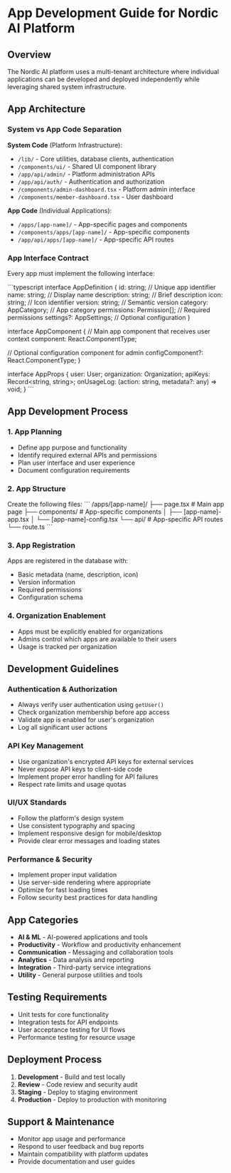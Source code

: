 # App Development Guide for Nordic AI Platform

## Overview

The Nordic AI platform uses a multi-tenant architecture where individual applications can be developed and deployed independently while leveraging shared system infrastructure.

## App Architecture

### System vs App Code Separation

**System Code** (Platform Infrastructure):
- `/lib/` - Core utilities, database clients, authentication
- `/components/ui/` - Shared UI component library
- `/app/api/admin/` - Platform administration APIs
- `/app/api/auth/` - Authentication and authorization
- `/components/admin-dashboard.tsx` - Platform admin interface
- `/components/member-dashboard.tsx` - User dashboard

**App Code** (Individual Applications):
- `/apps/[app-name]/` - App-specific pages and components
- `/components/apps/[app-name]/` - App-specific components
- `/app/api/apps/[app-name]/` - App-specific API routes

### App Interface Contract

Every app must implement the following interface:

\`\`\`typescript
interface AppDefinition {
  id: string;                    // Unique app identifier
  name: string;                  // Display name
  description: string;           // Brief description
  icon: string;                  // Icon identifier
  version: string;               // Semantic version
  category: AppCategory;         // App category
  permissions: Permission[];     // Required permissions
  settings?: AppSettings;        // Optional configuration
}

interface AppComponent {
  // Main app component that receives user context
  component: React.ComponentType<AppProps>;
  
  // Optional configuration component for admin
  configComponent?: React.ComponentType<AppConfigProps>;
}

interface AppProps {
  user: User;
  organization: Organization;
  apiKeys: Record<string, string>;
  onUsageLog: (action: string, metadata?: any) => void;
}
\`\`\`

## App Development Process

### 1. App Planning
- Define app purpose and functionality
- Identify required external APIs and permissions
- Plan user interface and user experience
- Document configuration requirements

### 2. App Structure
Create the following files:
\`\`\`
/apps/[app-name]/
  ├── page.tsx              # Main app page
  ├── components/           # App-specific components
  │   ├── [app-name]-app.tsx
  │   └── [app-name]-config.tsx
  └── api/                  # App-specific API routes
      └── route.ts
\`\`\`

### 3. App Registration
Apps are registered in the database with:
- Basic metadata (name, description, icon)
- Version information
- Required permissions
- Configuration schema

### 4. Organization Enablement
- Apps must be explicitly enabled for organizations
- Admins control which apps are available to their users
- Usage is tracked per organization

## Development Guidelines

### Authentication & Authorization
- Always verify user authentication using `getUser()`
- Check organization membership before app access
- Validate app is enabled for user's organization
- Log all significant user actions

### API Key Management
- Use organization's encrypted API keys for external services
- Never expose API keys to client-side code
- Implement proper error handling for API failures
- Respect rate limits and usage quotas

### UI/UX Standards
- Follow the platform's design system
- Use consistent typography and spacing
- Implement responsive design for mobile/desktop
- Provide clear error messages and loading states

### Performance & Security
- Implement proper input validation
- Use server-side rendering where appropriate
- Optimize for fast loading times
- Follow security best practices for data handling

## App Categories

- **AI & ML** - AI-powered applications and tools
- **Productivity** - Workflow and productivity enhancement
- **Communication** - Messaging and collaboration tools
- **Analytics** - Data analysis and reporting
- **Integration** - Third-party service integrations
- **Utility** - General purpose utilities and tools

## Testing Requirements

- Unit tests for core functionality
- Integration tests for API endpoints
- User acceptance testing for UI flows
- Performance testing for resource usage

## Deployment Process

1. **Development** - Build and test locally
2. **Review** - Code review and security audit
3. **Staging** - Deploy to staging environment
4. **Production** - Deploy to production with monitoring

## Support & Maintenance

- Monitor app usage and performance
- Respond to user feedback and bug reports
- Maintain compatibility with platform updates
- Provide documentation and user guides
